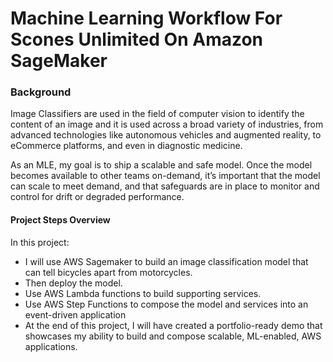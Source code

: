 # **Machine Learning Workflow For Scones Unlimited On Amazon SageMaker**
### **Background**
Image Classifiers are used in the field of computer vision to identify the content of an image and it is used across a broad variety of industries, from advanced technologies like autonomous vehicles and augmented reality, to eCommerce platforms, and even in diagnostic medicine.

As an MLE, my goal is to ship a scalable and safe model. Once the model becomes available to other teams on-demand, it’s important that the model can scale to meet demand, and that safeguards are in place to monitor and control for drift or degraded performance.


#### **Project Steps Overview**
In this project:
* I will use AWS Sagemaker to build an image classification model that can tell bicycles apart from motorcycles. 
* Then deploy the model.
* Use AWS Lambda functions to build supporting services.
* Use AWS Step Functions to compose the model and services into an event-driven application
* At the end of this project, I will have created a portfolio-ready demo that showcases my ability to build and compose scalable, ML-enabled, AWS applications.

